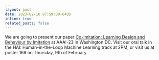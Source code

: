 ```yaml
---
layout: post
date: 2023-02-10 07:59:00-0400
inline: true
related_posts: false
---
```


We are going to present our paper [Co-Imitation: Learning Design and Behaviour by Imitation](https://sites.google.com/view/co-imitation?pli=1) at AAAI-23 in Washington DC. Visit our oral talk in the HAI: Human-in-the-Loop Machine Learning track at 2PM, or visit us at poster 166 on Thursday, 9th of February.
